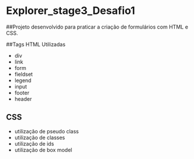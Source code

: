 # Explorer_stage3_Desafio1

##Projeto desenvolvido para praticar a criação de formulários com HTML e CSS.

##Tags HTML Utilizadas
  - div
  - link
  - form
  - fieldset
  - legend
  - input
  - footer
  - header

## CSS 
  - utilização de pseudo class
  - utilização de classes
  - utilização de ids
  - utilização de box model


